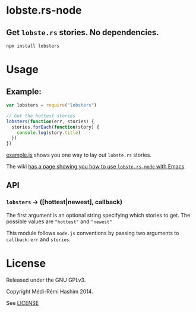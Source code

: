 # lobste.rs-node
Get `lobste.rs` stories. No dependencies.
---

`npm install lobsters`

# Usage
## Example:
```js
var lobsters = require("lobsters")

// Get the hottest stories
lobsters(function(err, stories) {
  stories.forEach(function(story) {
    console.log(story.title)
  })
})
```

[example.js](example.js) shows you one way to lay out `lobste.rs` stories.

The wiki [has a page showing you how to use `lobste.rs-node` with Emacs](https://github.com/medimatrix/lobste.rs-node/wiki/Using-lobste.rs-node-with-Emacs).

## API
### `lobsters` -> ([hottest|newest], callback)
The first argument is an optional string specifying which stories to get.
The possible values are `"hottest"` and `"newest"`

This module follows `node.js` conventions by passing two arguments to
`callback`: `err` and `stories`.

# License
Released under the GNU GPLv3.

Copyright Médi-Rémi Hashim 2014.

See [LICENSE](LICENSE)
